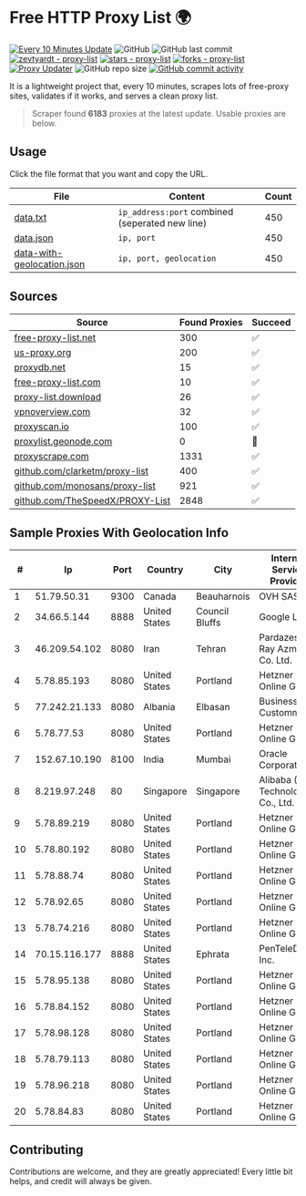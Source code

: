 
# Free HTTP Proxy List 🌍

[![Every 10 Minutes Update](https://github.com/mertguvencli/http-proxy-list/actions/workflows/main.yml/badge.svg?branch=main)](https://github.com/mertguvencli/http-proxy-list/actions/workflows/main.yml)
![GitHub](https://img.shields.io/github/license/mertguvencli/http-proxy-list)
![GitHub last commit](https://img.shields.io/github/last-commit/mertguvencli/http-proxy-list)
[![zevtyardt - proxy-list](https://img.shields.io/static/v1?label=zevtyardt&message=proxy-list&color=blue&logo=github)](https://github.com/zevtyardt/proxy-list "Go to GitHub repo")
[![stars - proxy-list](https://img.shields.io/github/stars/zevtyardt/proxy-list?style=social)](https://github.com/zevtyardt/proxy-list)
[![forks - proxy-list](https://img.shields.io/github/forks/zevtyardt/proxy-list?style=social)](https://github.com/zevtyardt/proxy-list)
[![Proxy Updater](https://github.com/zevtyardt/proxy-list/workflows/Proxy%20Updater/badge.svg)](https://github.com/zevtyardt/proxy-list/actions?query=workflow:"Proxy+Updater")
![GitHub repo size](https://img.shields.io/github/repo-size/zevtyardt/proxy-list)
[![GitHub commit activity](https://img.shields.io/github/commit-activity/m/zevtyardt/proxy-list?logo=commits)](https://github.com/zevtyardt/proxy-list/commits/main)

It is a lightweight project that, every 10 minutes, scrapes lots of free-proxy sites, validates if it works, and serves a clean proxy list.

> Scraper found **6183** proxies at the latest update. Usable proxies are below.

## Usage

Click the file format that you want and copy the URL.

|File|Content|Count|
|----|-------|-----|
|[data.txt](https://raw.githubusercontent.com/mertguvencli/http-proxy-list/main/proxy-list/data.txt)|`ip_address:port` combined (seperated new line)|450|
|[data.json](https://raw.githubusercontent.com/mertguvencli/http-proxy-list/main/proxy-list/data.json)|`ip, port`|450|
|[data-with-geolocation.json](https://raw.githubusercontent.com/mertguvencli/http-proxy-list/main/proxy-list/data-with-geolocation.json)|`ip, port, geolocation`|450|

## Sources

|Source|Found Proxies|Succeed|
|------|-------------|-------|
|[free-proxy-list.net](https://free-proxy-list.net)|300|✅|
|[us-proxy.org](https://www.us-proxy.org)|200|✅|
|[proxydb.net](http://proxydb.net)|15|✅|
|[free-proxy-list.com](https://free-proxy-list.com/?page=&port=&type%5B%5D=http&type%5B%5D=https&up_time=0&search=Search)|10|✅|
|[proxy-list.download](https://www.proxy-list.download/HTTP)|26|✅|
|[vpnoverview.com](https://vpnoverview.com/privacy/anonymous-browsing/free-proxy-servers)|32|✅|
|[proxyscan.io](https://www.proxyscan.io)|100|✅|
|[proxylist.geonode.com](https://proxylist.geonode.com/api/proxy-list?limit=300&page=1&sort_by=lastChecked&sort_type=desc&protocols=http,https)|0|🚫|
|[proxyscrape.com](https://api.proxyscrape.com/v2/?request=displayproxies&protocol=http&timeout=10000&country=all&ssl=all&anonymity=all)|1331|✅|
|[github.com/clarketm/proxy-list](https://raw.githubusercontent.com/clarketm/proxy-list/master/proxy-list-raw.txt)|400|✅|
|[github.com/monosans/proxy-list](https://raw.githubusercontent.com/monosans/proxy-list/main/proxies/http.txt)|921|✅|
|[github.com/TheSpeedX/PROXY-List](https://raw.githubusercontent.com/TheSpeedX/PROXY-List/master/http.txt)|2848|✅|


## Sample Proxies With Geolocation Info

|#|Ip|Port|Country|City|Internet Service Provider|
|-|--|----|-------|----|-------------------------|
|1|51.79.50.31|9300|Canada|Beauharnois|OVH SAS|
|2|34.66.5.144|8888|United States|Council Bluffs|Google LLC|
|3|46.209.54.102|8080|Iran|Tehran|Pardazeshgar Ray Azma Co. Ltd.|
|4|5.78.85.193|8080|United States|Portland|Hetzner Online GmbH|
|5|77.242.21.133|8080|Albania|Elbasan|Business Custommers|
|6|5.78.77.53|8080|United States|Portland|Hetzner Online GmbH|
|7|152.67.10.190|8100|India|Mumbai|Oracle Corporation|
|8|8.219.97.248|80|Singapore|Singapore|Alibaba (US) Technology Co., Ltd.|
|9|5.78.89.219|8080|United States|Portland|Hetzner Online GmbH|
|10|5.78.80.192|8080|United States|Portland|Hetzner Online GmbH|
|11|5.78.88.74|8080|United States|Portland|Hetzner Online GmbH|
|12|5.78.92.65|8080|United States|Portland|Hetzner Online GmbH|
|13|5.78.74.216|8080|United States|Portland|Hetzner Online GmbH|
|14|70.15.116.177|8888|United States|Ephrata|PenTeleData Inc.|
|15|5.78.95.138|8080|United States|Portland|Hetzner Online GmbH|
|16|5.78.84.152|8080|United States|Portland|Hetzner Online GmbH|
|17|5.78.98.128|8080|United States|Portland|Hetzner Online GmbH|
|18|5.78.79.113|8080|United States|Portland|Hetzner Online GmbH|
|19|5.78.96.218|8080|United States|Portland|Hetzner Online GmbH|
|20|5.78.84.83|8080|United States|Portland|Hetzner Online GmbH|



## Contributing

Contributions are welcome, and they are greatly appreciated! Every
little bit helps, and credit will always be given.

